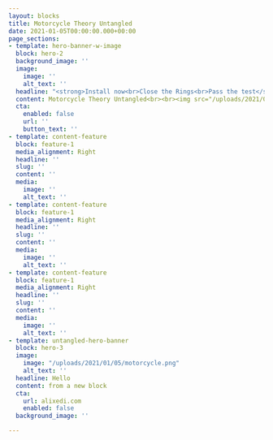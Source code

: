 ```yaml
---
layout: blocks
title: Motorcycle Theory Untangled
date: 2021-01-05T00:00:00.000+00:00
page_sections:
- template: hero-banner-w-image
  block: hero-2
  background_image: ''
  image:
    image: ''
    alt_text: ''
  headline: "<strong>Install now<br>Close the Rings<br>Pass the test</strong>"
  content: Motorcycle Theory Untangled<br><br><img src="/uploads/2021/01/05/appstore.png">
  cta:
    enabled: false
    url: ''
    button_text: ''
- template: content-feature
  block: feature-1
  media_alignment: Right
  headline: ''
  slug: ''
  content: ''
  media:
    image: ''
    alt_text: ''
- template: content-feature
  block: feature-1
  media_alignment: Right
  headline: ''
  slug: ''
  content: ''
  media:
    image: ''
    alt_text: ''
- template: content-feature
  block: feature-1
  media_alignment: Right
  headline: ''
  slug: ''
  content: ''
  media:
    image: ''
    alt_text: ''
- template: untangled-hero-banner
  block: hero-3
  image:
    image: "/uploads/2021/01/05/motorcycle.png"
    alt_text: ''
  headline: Hello
  content: from a new block
  cta:
    url: alixedi.com
    enabled: false
  background_image: ''

---
```


